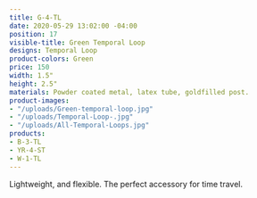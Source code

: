 ```yaml
---
title: G-4-TL
date: 2020-05-29 13:02:00 -04:00
position: 17
visible-title: Green Temporal Loop
designs: Temporal Loop
product-colors: Green
price: 150
width: 1.5"
height: 2.5"
materials: Powder coated metal, latex tube, goldfilled post.
product-images:
- "/uploads/Green-temporal-loop.jpg"
- "/uploads/Temporal-Loop-.jpg"
- "/uploads/All-Temporal-Loops.jpg"
products:
- B-3-TL
- YR-4-ST
- W-1-TL
---
```


Lightweight, and flexible. The perfect accessory for time travel.